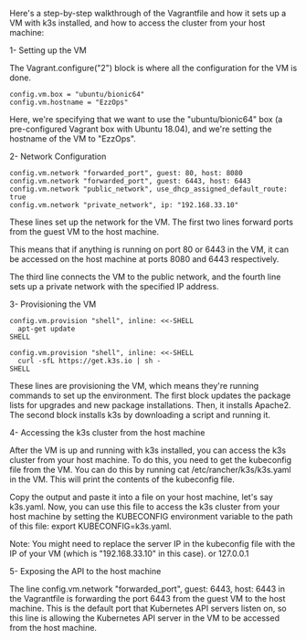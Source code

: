 Here's a step-by-step walkthrough of the Vagrantfile and how it sets up a VM with k3s installed, and how to access the cluster from your host machine:

1- Setting up the VM

The Vagrant.configure("2") block is where all the configuration for the VM is done.

```
config.vm.box = "ubuntu/bionic64"
config.vm.hostname = "EzzOps"
```
Here, we're specifying that we want to use the "ubuntu/bionic64" box (a pre-configured Vagrant box with Ubuntu 18.04), and we're setting the hostname of the VM to "EzzOps".

2- Network Configuration

```
config.vm.network "forwarded_port", guest: 80, host: 8080
config.vm.network "forwarded_port", guest: 6443, host: 6443
config.vm.network "public_network", use_dhcp_assigned_default_route: true
config.vm.network "private_network", ip: "192.168.33.10"
```
These lines set up the network for the VM. The first two lines forward ports from the guest VM to the host machine.

This means that if anything is running on port 80 or 6443 in the VM, it can be accessed on the host machine at ports 8080 and 6443 respectively.

The third line connects the VM to the public network, and the fourth line sets up a private network with the specified IP address.

3- Provisioning the VM
```
config.vm.provision "shell", inline: <<-SHELL
  apt-get update
SHELL

config.vm.provision "shell", inline: <<-SHELL
  curl -sfL https://get.k3s.io | sh -
SHELL
```

These lines are provisioning the VM, which means they're running commands to set up the environment. The first block updates the package lists for upgrades and new package installations. Then, it installs Apache2. The second block installs k3s by downloading a script and running it.

4- Accessing the k3s cluster from the host machine

After the VM is up and running with k3s installed, you can access the k3s cluster from your host machine. To do this, you need to get the kubeconfig file from the VM. You can do this by running cat /etc/rancher/k3s/k3s.yaml in the VM. This will print the contents of the kubeconfig file.

Copy the output and paste it into a file on your host machine, let's say k3s.yaml. Now, you can use this file to access the k3s cluster from your host machine by setting the KUBECONFIG environment variable to the path of this file: export KUBECONFIG=k3s.yaml.

Note: You might need to replace the server IP in the kubeconfig file with the IP of your VM (which is "192.168.33.10" in this case).
or 127.0.0.1

5- Exposing the API to the host machine

The line config.vm.network "forwarded_port", guest: 6443, host: 6443 in the Vagrantfile is forwarding the port 6443 from the guest VM to the host machine. This is the default port that Kubernetes API servers listen on, so this line is allowing the Kubernetes API server in the VM to be accessed from the host machine.
